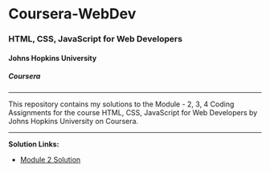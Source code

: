 # Coursera-WebDev

### HTML, CSS, JavaScript for Web Developers
#### Johns Hopkins University
##### Coursera
---
This repository contains my solutions to the Module - 2, 3, 4 Coding Assignments for the course HTML, CSS, JavaScript for Web Developers by Johns Hopkins University on Coursera. 

---

**Solution Links:**

- [Module 2 Solution](https://alefrizzera.github.io/coursera-frontend/module2-solution/index.html)
